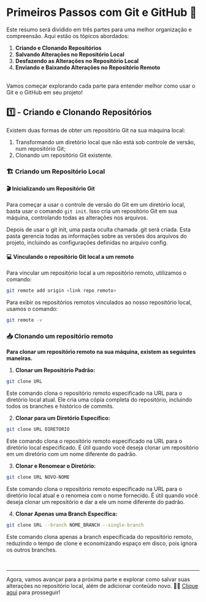 
# Primeiros Passos com Git e GitHub 🚀

Este resumo será dividido em três partes para uma melhor organização e compreensão. Aqui estão os tópicos abordados:

1. **Criando e Clonando Repositórios**
2. **Salvando Alterações no Repositório Local**
3. **Desfazendo as Alterações no Repositório Local**
4. **Enviando e Baixando Alterações no Repositório Remoto**
<br>
Vamos começar explorando cada parte para entender melhor como usar o Git e o GitHub em seu projeto!

## 1️⃣ - Criando e Clonando Repositórios

Existem duas formas de obter um repositório Git na sua máquina local:
1. Transformando um diretório local que não está sob controle de versão, num repositório Git;
2. Clonando um repositório Git existente. 

### 🏗️ Criando um Repositório Local


#### 🎬 Inicializando um Repositório Git

Para começar a usar o controle de versão do Git em um diretório local, basta usar o comando `git init`. Isso cria um repositório Git em sua máquina, controlando todas as alterações nos arquivos.

Depois de usar o git init, uma pasta oculta chamada .git será criada. Esta pasta gerencia todas as informações sobre as versões dos arquivos do projeto, incluindo as configurações definidas no arquivo config.

#### 💻 Vinculando o repositório Git local a um remoto

Para vincular um repositório local a um repositório remoto, utilizamos o comando:

```bash
git remote add origin <link repo remoto>
```

Para exibir os repositórios remotos vinculados ao nosso repositório local, usamos o comando:

```bash
git remote -v
```

### 📥 Clonando um repositório remoto

**Para clonar um repositório remoto na sua máquina, existem as seguintes maneiras.**

1. **Clonar um Repositório Padrão:**
```bash
git clone URL
```
Este comando clona o repositório remoto especificado na URL para o diretório local atual. Ele cria uma cópia completa do repositório, incluindo todos os branches e histórico de commits.

2. **Clonar para um Diretório Específico:**
```bash
git clone URL DIRETORIO
```
Este comando clona o repositório remoto especificado na URL para o diretório local especificado. É útil quando você deseja clonar um repositório em um diretório com um nome diferente do padrão.

3. **Clonar e Renomear o Diretório:**
```bash
git clone URL NOVO-NOME
```
Este comando clona o repositório remoto especificado na URL para o diretório local atual e o renomeia com o nome fornecido. É útil quando você deseja clonar um repositório e dar a ele um nome diferente do padrão.

4. **Clonar Apenas uma Branch Específica:**
```bash
git clone URL --branch NOME_BRANCH --single-branch
```
Este comando clona apenas a branch especificada do repositório remoto, reduzindo o tempo de clone e economizando espaço em disco, pois ignora os outros branches.

<br>

____

Agora, vamos avançar para a próxima parte e explorar como salvar suas alterações no repositório local, além de adicionar conteúdo novo. 💾✨ [Clique aqui](resumo3-1.md) para prosseguir!
